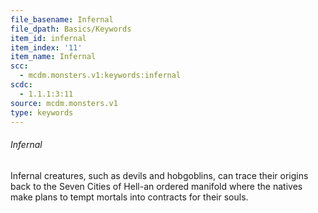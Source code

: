 ```yaml
---
file_basename: Infernal
file_dpath: Basics/Keywords
item_id: infernal
item_index: '11'
item_name: Infernal
scc:
  - mcdm.monsters.v1:keywords:infernal
scdc:
  - 1.1.1:3:11
source: mcdm.monsters.v1
type: keywords
---
```


###### Infernal

Infernal creatures, such as devils and hobgoblins, can trace their origins back to the Seven Cities of Hell-an ordered manifold where the natives make plans to tempt mortals into contracts for their souls.

